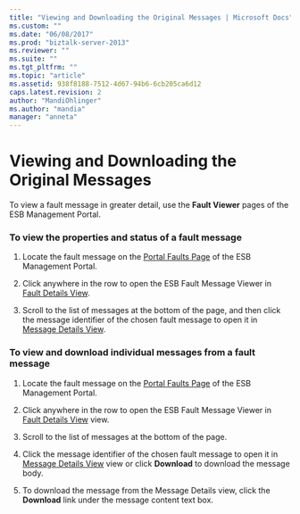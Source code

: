 ```yaml
---
title: "Viewing and Downloading the Original Messages | Microsoft Docs"
ms.custom: ""
ms.date: "06/08/2017"
ms.prod: "biztalk-server-2013"
ms.reviewer: ""
ms.suite: ""
ms.tgt_pltfrm: ""
ms.topic: "article"
ms.assetid: 938f8188-7512-4d67-94b6-6cb205ca6d12
caps.latest.revision: 2
author: "MandiOhlinger"
ms.author: "mandia"
manager: "anneta"
---
```

# Viewing and Downloading the Original Messages
To view a fault message in greater detail, use the **Fault Viewer** pages of the ESB Management Portal.  
  
### To view the properties and status of a fault message  
  
1.  Locate the fault message on the [Portal Faults Page](../esb-toolkit/portal-faults-page.md) of the ESB Management Portal.  
  
2.  Click anywhere in the row to open the ESB Fault Message Viewer in [Fault Details View](../esb-toolkit/fault-details-view.md).  
  
3.  Scroll to the list of messages at the bottom of the page, and then click the message identifier of the chosen fault message to open it in [Message Details View](../esb-toolkit/message-details-view.md).  
  
### To view and download individual messages from a fault message  
  
1.  Locate the fault message on the [Portal Faults Page](../esb-toolkit/portal-faults-page.md) of the ESB Management Portal.  
  
2.  Click anywhere in the row to open the ESB Fault Message Viewer in [Fault Details View](../esb-toolkit/fault-details-view.md) view.  
  
3.  Scroll to the list of messages at the bottom of the page.  
  
4.  Click the message identifier of the chosen fault message to open it in [Message Details View](../esb-toolkit/message-details-view.md) view or click **Download** to download the message body.  
  
5.  To download the message from the Message Details view, click the **Download** link under the message content text box.
